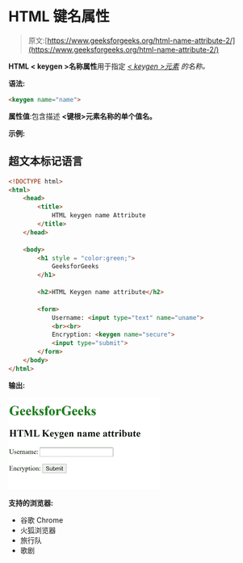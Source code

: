 # HTML 键名属性

> 原文:[https://www.geeksforgeeks.org/html-name-attribute-2/](https://www.geeksforgeeks.org/html-name-attribute-2/)

**HTML < keygen >名称属性**用于指定 [*< keygen >元素*](https://www.geeksforgeeks.org/html-keygen-tag/) *的名称。*

**语法:**

```html
<keygen name="name">
```

**属性值**:包含描述 **<键根>元素名称的单个值名。**

**示例:**

## 超文本标记语言

```html
<!DOCTYPE html>
<html>
    <head>
        <title>
            HTML keygen name Attribute
        </title>
    </head>

    <body>
        <h1 style = "color:green;">
            GeeksforGeeks
        </h1>

        <h2>HTML Keygen name attribute</h2>

        <form>
            Username: <input type="text" name="uname">
            <br><br>
            Encryption: <keygen name="secure">
            <input type="submit">
        </form>
    </body>
</html>
```

**输出:**

![](img/3b1f68480d1e5fa93731aa3ff4913688.png)

**支持的浏览器:**

*   谷歌 Chrome
*   火狐浏览器
*   旅行队
*   歌剧
